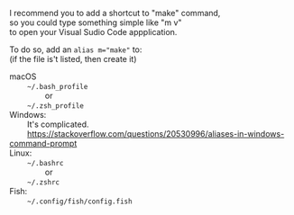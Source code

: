 I recommend you to add a shortcut to "make" command,  
so you could type something simple like "m v"  
to open your Visual Sudio Code appplication.  

To do so, add an <code>alias m="make"</code> to:  
(if the file is't listed, then create it)  

macOS  
        <code>\~/.bash_profile</code>  
                or  
        <code>\~/.zsh_profile</code>  
Windows:  
        It's complicated.  
        https://stackoverflow.com/questions/20530996/aliases-in-windows-command-prompt  
Linux:  
        <code>\~/.bashrc</code>  
                or  
        <code>\~/.zshrc</code>  
Fish:  
        <code>\~/.config/fish/config.fish</code>  
